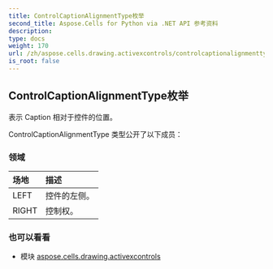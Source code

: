```yaml
---
title: ControlCaptionAlignmentType枚举
second_title: Aspose.Cells for Python via .NET API 参考资料
description:
type: docs
weight: 170
url: /zh/aspose.cells.drawing.activexcontrols/controlcaptionalignmenttype/
is_root: false
---
```

## ControlCaptionAlignmentType枚举
表示 Caption 相对于控件的位置。



ControlCaptionAlignmentType 类型公开了以下成员：

### 领域
|场地|描述|
| :- | :- |
| LEFT |控件的左侧。|
| RIGHT |控制权。|



### 也可以看看
* 模块 [aspose.cells.drawing.activexcontrols](..)
